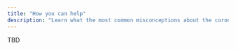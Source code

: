 ```yaml
---
title: "How you can help"
description: "Learn what the most common misconceptions about the coronavirus are, and what the truth really is."
---
```


TBD
